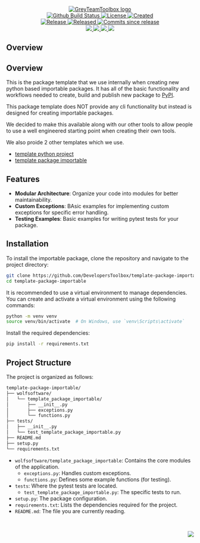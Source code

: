 <!-- markdownlint-disable -->
<p align="center">
    <a href="https://github.com/DevelopersToolbox/">
        <img src="https://cdn.wolfsoftware.com/assets/images/github/organisations/developerstoolbox/black-and-white-circle-256.png" alt="GreyTeamToolbox logo" />
    </a>
    <br />
    <a href="https://github.com/DevelopersToolbox/template-package-importable/actions/workflows/cicd.yml">
        <img src="https://img.shields.io/github/actions/workflow/status/DevelopersToolbox/template-package-importable/cicd.yml?branch=master&label=build%20status&style=for-the-badge" alt="Github Build Status" />
    </a>
    <a href="https://github.com/DevelopersToolbox/template-package-importable/blob/master/LICENSE.md">
        <img src="https://img.shields.io/github/license/DevelopersToolbox/template-package-importable?color=blue&label=License&style=for-the-badge" alt="License">
    </a>
    <a href="https://github.com/DevelopersToolbox/template-package-importable">
        <img src="https://img.shields.io/github/created-at/DevelopersToolbox/template-package-importable?color=blue&label=Created&style=for-the-badge" alt="Created">
    </a>
    <br />
    <a href="https://github.com/DevelopersToolbox/template-package-importable/releases/latest">
        <img src="https://img.shields.io/github/v/release/DevelopersToolbox/template-package-importable?color=blue&label=Latest%20Release&style=for-the-badge" alt="Release">
    </a>
    <a href="https://github.com/DevelopersToolbox/template-package-importable/releases/latest">
        <img src="https://img.shields.io/github/release-date/DevelopersToolbox/template-package-importable?color=blue&label=Released&style=for-the-badge" alt="Released">
    </a>
    <a href="https://github.com/DevelopersToolbox/template-package-importable/releases/latest">
        <img src="https://img.shields.io/github/commits-since/DevelopersToolbox/template-package-importable/latest.svg?color=blue&style=for-the-badge" alt="Commits since release">
    </a>
    <br />
    <a href="https://github.com/DevelopersToolbox/template-package-importable/blob/master/.github/CODE_OF_CONDUCT.md">
        <img src="https://img.shields.io/badge/Code%20of%20Conduct-blue?style=for-the-badge" />
    </a>
    <a href="https://github.com/DevelopersToolbox/template-package-importable/blob/master/.github/CONTRIBUTING.md">
        <img src="https://img.shields.io/badge/Contributing-blue?style=for-the-badge" />
    </a>
    <a href="https://github.com/DevelopersToolbox/template-package-importable/blob/master/.github/SECURITY.md">
        <img src="https://img.shields.io/badge/Report%20Security%20Concern-blue?style=for-the-badge" />
    </a>
    <a href="https://github.com/DevelopersToolbox/template-package-importable/issues">
        <img src="https://img.shields.io/badge/Get%20Support-blue?style=for-the-badge" />
    </a>
</p>

## Overview

## Overview


This is the package template that we use internally when creating new python based importable packages. It has all of the basic functionality and workflows needed to create,
build and publish new package to [PyPI](https://pypi.org/).

This package template does NOT provide any cli functionality but instead is designed for creating importable packages.

We decided to make this available along with our other tools to allow people to use a well engineered starting point when creating their own tools.

We also proide 2 other templates which we use.

- [template python project](https://github.com/DevelopersToolbox/template-python-project)
- [template package importable](https://github.com/DevelopersToolbox/template-package-importable)

## Features

- **Modular Architecture**: Organize your code into modules for better maintainability.
- **Custom Exceptions**: BAsic examples for implementing custom exceptions for specific error handling.
- **Testing Examples**: Basic examples for writing pytest tests for your package.

## Installation

To install the importable package, clone the repository and navigate to the project directory:

```bash
git clone https://github.com/DevelopersToolbox/template-package-importable.git
cd template-package-importable
```

It is recommended to use a virtual environment to manage dependencies. You can create and activate a virtual environment using the following commands:

```bash
python -m venv venv
source venv/bin/activate  # On Windows, use `venv\Scripts\activate`
```

Install the required dependencies:

```bash
pip install -r requirements.txt
```

## Project Structure

The project is organized as follows:

```sh
template-package-importable/
├── wolfsoftware/
│   └── template_package_importable/
│       ├── __init__.py
│       ├── exceptions.py
│       └── functions.py
├── tests/
│   ├── __init__.py
│   └── test_template_package_importable.py
├── README.md
├── setup.py
└── requirements.txt
```

- `wolfsoftware/template_package_importable`: Contains the core modules of the application.
  - `exceptions.py`: Handles custom exceptions.
  - `functions.py`: Defines some example functions (for testing).
- `tests`: Where the pytest tests are located.
  - `test_template_package_importable.py`: The specific tests to run.
- `setup.py`: The package configuration.
- `requirements.txt`: Lists the dependencies required for the project.
- `README.md`: The file you are currently reading.

<br />
<p align="right"><a href="https://wolfsoftware.com/"><img src="https://img.shields.io/badge/Created%20by%20Wolf%20on%20behalf%20of%20Wolf%20Software-blue?style=for-the-badge" /></a></p>
